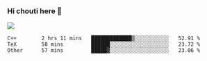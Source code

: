### Hi chouti here 👋

![](https://github-readme-stats.vercel.app/api?username=l0nl1f3)

<!--START_SECTION:waka-->
```text
C++        2 hrs 11 mins   █████████████▒░░░░░░░░░░░   52.91 % 
TeX        58 mins         ██████░░░░░░░░░░░░░░░░░░░   23.72 % 
Other      57 mins         █████▓░░░░░░░░░░░░░░░░░░░   23.06 % 
```
<!--END_SECTION:waka-->

<!--
**l0nl1f3/l0nl1f3** is a ✨ _special_ ✨ repository because its `README.md` (this file) appears on your GitHub profile.

Here are some ideas to get you started:

- 🔭 I’m currently working on ...
- 🌱 I’m currently learning ...
- 👯 I’m looking to collaborate on ...
- 🤔 I’m looking for help with ...
- 💬 Ask me about ...
- 📫 How to reach me: ...
- 😄 Pronouns: ...
- ⚡ Fun fact: ...
-->
